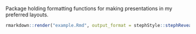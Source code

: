 
<!-- README.md is generated from README.Rmd. Please edit that file -->
Package holding formatting functions for making presentations in my preferred layouts.

``` r
rmarkdown::render("example.Rmd", output_format = stephStyle::stephRevealSlideStyle())
```
